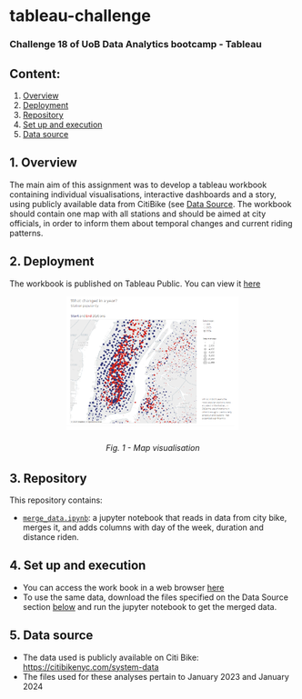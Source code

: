 # tableau-challenge
### Challenge 18 of UoB Data Analytics bootcamp - Tableau

## Content:
1. [Overview](https://github.com/catisf/tableau-challenge/tree/main?tab=readme-ov-file#1-overview)
2. [Deployment](https://github.com/catisf/tableau-challenge/tree/main?tab=readme-ov-file#2-deployment)
3. [Repository](https://github.com/catisf/tableau-challenge/tree/main?tab=readme-ov-file#3-repository)
4. [Set up and execution](https://github.com/catisf/tableau-challenge/tree/main?tab=readme-ov-file#4-set-up-and-execution)
5. [Data source](https://github.com/catisf/tableau-challenge/tree/main?tab=readme-ov-file#5-data-source)

## 1. Overview
The main aim of this assignment was to develop a tableau workbook containing individual visualisations, interactive dashboards and a story, using publicly available data from CitiBike (see [Data Source](https://github.com/catisf/tableau-challenge/tree/main?tab=readme-ov-file#5-data-source). The workbook should contain one map with all stations and should be aimed at city officials, in order to inform them about temporal changes and current riding patterns. 

## 2. Deployment
The workbook is published on Tableau Public. You can view it [here](https://public.tableau.com/app/profile/catarina.ferreira2233/viz/Citi_Bike_17084488357830/Story2)

<p align="center">
  <img src = "https://github.com/catisf/tableau-challenge/blob/main/dashboard.png" height = "60%" width = "60%">
</p>
<h6 align="center">Fig. 1 - Map visualisation</h6>

## 3. Repository
This repository contains:
- [`merge_data.ipynb`](https://github.com/catisf/tableau-challenge/blob/main/merge_data.ipynb): a jupyter notebook that reads in data from city bike, merges it, and adds columns with day of the week, duration and distance riden.

## 4. Set up and execution
- You can access the work book in a web browser [here](https://public.tableau.com/app/profile/catarina.ferreira2233/viz/Citi_Bike_17084488357830/Story2)
- To use the same data, download the files specified on the Data Source section [below](https://github.com/catisf/tableau-challenge/tree/main?tab=readme-ov-file#5-data-source) and run the jupyter notebook to get the merged data. 

## 5. Data source
- The data used is publicly available on Citi Bike: https://citibikenyc.com/system-data
- The files used for these analyses pertain to January 2023 and January 2024
